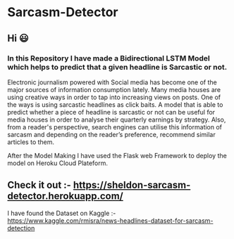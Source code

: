 # Sarcasm-Detector

## Hi 😃 

### In this Repository I have made a Bidirectional LSTM Model which helps to predict that a given headline is Sarcastic or not.

Electronic journalism powered with Social media has become one of the major sources of information consumption lately. Many media houses are using creative ways in order to tap into increasing views on posts. One of the ways is using sarcastic headlines as click baits. A model that is able to predict whether a piece of headline is sarcastic or not can be useful for media houses in order to analyse their quarterly earnings by strategy. Also, from a reader's perspective, search engines can utilise this information of sarcasm and depending on the reader’s preference, recommend similar articles to them.

After the Model Making I have used the Flask web Framework to deploy the model on Heroku Cloud Plateform.

## Check it out :- https://sheldon-sarcasm-detector.herokuapp.com/

I have found the Dataset on Kaggle :- https://www.kaggle.com/rmisra/news-headlines-dataset-for-sarcasm-detection
